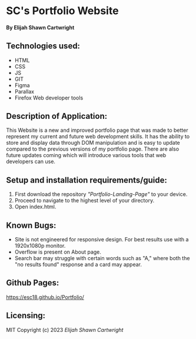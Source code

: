 # SC's Portfolio Website
#### By Elijah Shawn Cartwright
## Technologies used:
* HTML
* CSS
* JS
* GIT
* Figma
* Parallax 
* Firefox Web developer tools

## Description of Application:
This Website is a new and improved portfolio page that was made to better represent my current and future web development skills. It has the ability to store and display data through DOM manipulation and is easy to update compared to the previous versions of my portfolio page. There are also future updates coming which will introduce various tools that web developers can use.

## Setup and installation requirements/guide:
1. First download the repository _"Portfolio-Landing-Page"_ to your device.
2. Proceed to navigate to the highest level of your directory.
3. Open index.html.

## Known Bugs:
* Site is not engineered for responsive design. For best results use with a 1920x1080p monitor.
* Overflow is present on About page.
* Search bar may struggle with certain words such as "A," where both the "no results found" response and a card may appear.

## Github Pages:
https://esc18.github.io/Portfolio/

## Licensing:
MIT
Copyright (c) 2023 _Elijah Shawn Cartwright_